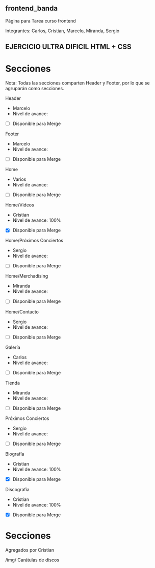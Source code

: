 ## frontend_banda
Página para Tarea curso frontend

Integrantes: Carlos, Cristian, Marcelo, Miranda, Sergio

## EJERCICIO ULTRA DIFICIL HTML + CSS

# Secciones

Nota: Todas las secciones comparten Header y Footer, por lo que se agruparán como secciones.

Header 
- Marcelo 
- Nivel de avance:
- [ ] Disponible para Merge 

Footer 
- Marcelo 
- Nivel de avance:
- [ ] Disponible para Merge 

Home 
- Varios 
- Nivel de avance:
- [ ] Disponible para Merge

Home/Videos 
- Cristian 
- Nivel de avance: 100%
- [x] Disponible para Merge 

Home/Próximos Conciertos 
- Sergio 
- Nivel de avance: 
- [ ] Disponible para Merge

Home/Merchadising 
- Miranda 
- Nivel de avance:
- [ ] Disponible para Merge

Home/Contacto 
- Sergio 
- Nivel de avance:
- [ ] Disponible para Merge

Galería 
- Carlos 
- Nivel de avance:
- [ ] Disponible para Merge 

Tienda 
- Miranda 
- Nivel de avance:
- [ ] Disponible para Merge 

Próximos Conciertos 
- Sergio 
- Nivel de avance:
- [ ] Disponible para Merge 

Biografía 
- Cristian 
- Nivel de avance: 100%
- [x] Disponible para Merge 

Discografía 
- Cristian
- Nivel de avance: 100%
- [x] Disponible para Merge 


# Secciones

Agregados por Cristian

/img/
Carátulas de discos
